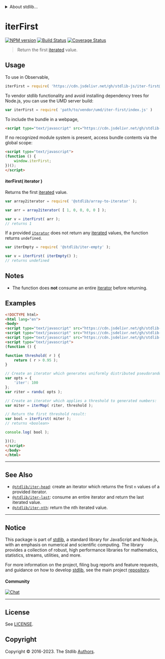 <!--

@license Apache-2.0

Copyright (c) 2018 The Stdlib Authors.

Licensed under the Apache License, Version 2.0 (the "License");
you may not use this file except in compliance with the License.
You may obtain a copy of the License at

   http://www.apache.org/licenses/LICENSE-2.0

Unless required by applicable law or agreed to in writing, software
distributed under the License is distributed on an "AS IS" BASIS,
WITHOUT WARRANTIES OR CONDITIONS OF ANY KIND, either express or implied.
See the License for the specific language governing permissions and
limitations under the License.

-->


<details>
  <summary>
    About stdlib...
  </summary>
  <p>We believe in a future in which the web is a preferred environment for numerical computation. To help realize this future, we've built stdlib. stdlib is a standard library, with an emphasis on numerical and scientific computation, written in JavaScript (and C) for execution in browsers and in Node.js.</p>
  <p>The library is fully decomposable, being architected in such a way that you can swap out and mix and match APIs and functionality to cater to your exact preferences and use cases.</p>
  <p>When you use stdlib, you can be absolutely certain that you are using the most thorough, rigorous, well-written, studied, documented, tested, measured, and high-quality code out there.</p>
  <p>To join us in bringing numerical computing to the web, get started by checking us out on <a href="https://github.com/stdlib-js/stdlib">GitHub</a>, and please consider <a href="https://opencollective.com/stdlib">financially supporting stdlib</a>. We greatly appreciate your continued support!</p>
</details>

# iterFirst

[![NPM version][npm-image]][npm-url] [![Build Status][test-image]][test-url] [![Coverage Status][coverage-image]][coverage-url] <!-- [![dependencies][dependencies-image]][dependencies-url] -->

> Return the first [iterated][mdn-iterator-protocol] value.

<!-- Section to include introductory text. Make sure to keep an empty line after the intro `section` element and another before the `/section` close. -->

<section class="intro">

</section>

<!-- /.intro -->

<!-- Package usage documentation. -->



<section class="usage">

## Usage

To use in Observable,

```javascript
iterFirst = require( 'https://cdn.jsdelivr.net/gh/stdlib-js/iter-first@umd/browser.js' )
```

To vendor stdlib functionality and avoid installing dependency trees for Node.js, you can use the UMD server build:

```javascript
var iterFirst = require( 'path/to/vendor/umd/iter-first/index.js' )
```

To include the bundle in a webpage,

```html
<script type="text/javascript" src="https://cdn.jsdelivr.net/gh/stdlib-js/iter-first@umd/browser.js"></script>
```

If no recognized module system is present, access bundle contents via the global scope:

```html
<script type="text/javascript">
(function () {
    window.iterFirst;
})();
</script>
```

#### iterFirst( iterator )

Returns the first [iterated][mdn-iterator-protocol] value.

```javascript
var array2iterator = require( '@stdlib/array-to-iterator' );

var arr = array2iterator( [ 1, 0, 0, 0, 0 ] );

var v = iterFirst( arr );
// returns 1
```

If a provided [`iterator`][mdn-iterator-protocol] does not return any [iterated][mdn-iterator-protocol] values, the function returns `undefined`.

```javascript
var iterEmpty = require( '@stdlib/iter-empty' );

var v = iterFirst( iterEmpty() );
// returns undefined
```

</section>

<!-- /.usage -->

<!-- Package usage notes. Make sure to keep an empty line after the `section` element and another before the `/section` close. -->

<section class="notes">

## Notes

-   The function does **not** consume an entire [iterator][mdn-iterator-protocol] before returning.

</section>

<!-- /.notes -->

<!-- Package usage examples. -->

<section class="examples">

## Examples

<!-- eslint no-undef: "error" -->

```html
<!DOCTYPE html>
<html lang="en">
<body>
<script type="text/javascript" src="https://cdn.jsdelivr.net/gh/stdlib-js/random-iter-randu@umd/browser.js"></script>
<script type="text/javascript" src="https://cdn.jsdelivr.net/gh/stdlib-js/iter-map@umd/browser.js"></script>
<script type="text/javascript" src="https://cdn.jsdelivr.net/gh/stdlib-js/iter-first@umd/browser.js"></script>
<script type="text/javascript">
(function () {

function threshold( r ) {
    return ( r > 0.95 );
}

// Create an iterator which generates uniformly distributed pseudorandom numbers:
var opts = {
    'iter': 100
};
var riter = randu( opts );

// Create an iterator which applies a threshold to generated numbers:
var miter = iterMap( riter, threshold );

// Return the first threshold result:
var bool = iterFirst( miter );
// returns <boolean>

console.log( bool );

})();
</script>
</body>
</html>
```

</section>

<!-- /.examples -->

<!-- Section to include cited references. If references are included, add a horizontal rule *before* the section. Make sure to keep an empty line after the `section` element and another before the `/section` close. -->

<section class="references">

</section>

<!-- /.references -->

<!-- Section for related `stdlib` packages. Do not manually edit this section, as it is automatically populated. -->

<section class="related">

* * *

## See Also

-   <span class="package-name">[`@stdlib/iter-head`][@stdlib/iter/head]</span><span class="delimiter">: </span><span class="description">create an iterator which returns the first `n` values of a provided iterator.</span>
-   <span class="package-name">[`@stdlib/iter-last`][@stdlib/iter/last]</span><span class="delimiter">: </span><span class="description">consume an entire iterator and return the last iterated value.</span>
-   <span class="package-name">[`@stdlib/iter-nth`][@stdlib/iter/nth]</span><span class="delimiter">: </span><span class="description">return the nth iterated value.</span>

</section>

<!-- /.related -->

<!-- Section for all links. Make sure to keep an empty line after the `section` element and another before the `/section` close. -->


<section class="main-repo" >

* * *

## Notice

This package is part of [stdlib][stdlib], a standard library for JavaScript and Node.js, with an emphasis on numerical and scientific computing. The library provides a collection of robust, high performance libraries for mathematics, statistics, streams, utilities, and more.

For more information on the project, filing bug reports and feature requests, and guidance on how to develop [stdlib][stdlib], see the main project [repository][stdlib].

#### Community

[![Chat][chat-image]][chat-url]

---

## License

See [LICENSE][stdlib-license].


## Copyright

Copyright &copy; 2016-2023. The Stdlib [Authors][stdlib-authors].

</section>

<!-- /.stdlib -->

<!-- Section for all links. Make sure to keep an empty line after the `section` element and another before the `/section` close. -->

<section class="links">

[npm-image]: http://img.shields.io/npm/v/@stdlib/iter-first.svg
[npm-url]: https://npmjs.org/package/@stdlib/iter-first

[test-image]: https://github.com/stdlib-js/iter-first/actions/workflows/test.yml/badge.svg?branch=main
[test-url]: https://github.com/stdlib-js/iter-first/actions/workflows/test.yml?query=branch:main

[coverage-image]: https://img.shields.io/codecov/c/github/stdlib-js/iter-first/main.svg
[coverage-url]: https://codecov.io/github/stdlib-js/iter-first?branch=main

<!--

[dependencies-image]: https://img.shields.io/david/stdlib-js/iter-first.svg
[dependencies-url]: https://david-dm.org/stdlib-js/iter-first/main

-->

[chat-image]: https://img.shields.io/gitter/room/stdlib-js/stdlib.svg
[chat-url]: https://app.gitter.im/#/room/#stdlib-js_stdlib:gitter.im

[stdlib]: https://github.com/stdlib-js/stdlib

[stdlib-authors]: https://github.com/stdlib-js/stdlib/graphs/contributors

[umd]: https://github.com/umdjs/umd
[es-module]: https://developer.mozilla.org/en-US/docs/Web/JavaScript/Guide/Modules

[deno-url]: https://github.com/stdlib-js/iter-first/tree/deno
[umd-url]: https://github.com/stdlib-js/iter-first/tree/umd
[esm-url]: https://github.com/stdlib-js/iter-first/tree/esm
[branches-url]: https://github.com/stdlib-js/iter-first/blob/main/branches.md

[stdlib-license]: https://raw.githubusercontent.com/stdlib-js/iter-first/main/LICENSE

[mdn-iterator-protocol]: https://developer.mozilla.org/en-US/docs/Web/JavaScript/Reference/Iteration_protocols#The_iterator_protocol

<!-- <related-links> -->

[@stdlib/iter/head]: https://github.com/stdlib-js/iter-head/tree/umd

[@stdlib/iter/last]: https://github.com/stdlib-js/iter-last/tree/umd

[@stdlib/iter/nth]: https://github.com/stdlib-js/iter-nth/tree/umd

<!-- </related-links> -->

</section>

<!-- /.links -->
